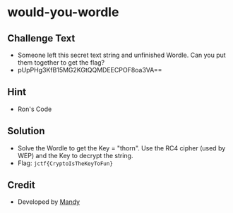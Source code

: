 # would-you-wordle

## Challenge Text
* Someone left this secret text string and unfinished Wordle. Can you put them together to get the flag?
* pUpPHg3KfB15MG2KGtQQMDEECPOF8oa3VA==

## Hint
* Ron's Code

## Solution
* Solve the Wordle to get the Key = "thorn".  Use the RC4 cipher (used by WEP) and the Key to decrypt the string.
* Flag: `jctf{CryptoIsTheKeyToFun}`

## Credit
* Developed by [Mandy](https://github.com/mrsgcyber)
